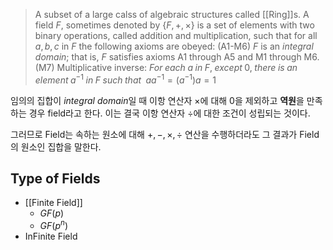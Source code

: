 > A subset of a large calss of algebraic structures called [[Ring]]s. A field $F$, sometimes denoted by $\{F, +, \times\}$ is a set of elements with two binary operations, called addition and multiplication, such that for all $a, b, c$ in $F$ the following axioms are obeyed:
> 	(A1-M6) $F$ is an *integral domain*; that is, $F$ satisfies axioms A1 through A5 and M1 through M6.
> 	(M7) Multiplicative inverse: $For \; each \; a \; in \; F, \; except \; 0,\; there \; is \; an \; element\; a^{-1} \; in \; F \; such \; that \;$ $aa^{-1} = (a^{-1})a = 1$

임의의 집합이 *integral domain*일 때 이항 연산자 $\times$에 대해 0을 제외하고 **역원**을 만족하는 경우 field라고 한다. 이는 결국 이항 연산자 $\div$에 대한 조건이 성립되는 것이다. 

그러므로 Field는 속하는 원소에 대해 $+, -, \times, \div$ 연산을 수행하더라도 그 결과가 Field의 원소인 집합을 말한다. 

## Type of Fields
+ [[Finite Field]]
	+ $GF(p)$
	+ $GF(p^n)$
+ InFinite Field